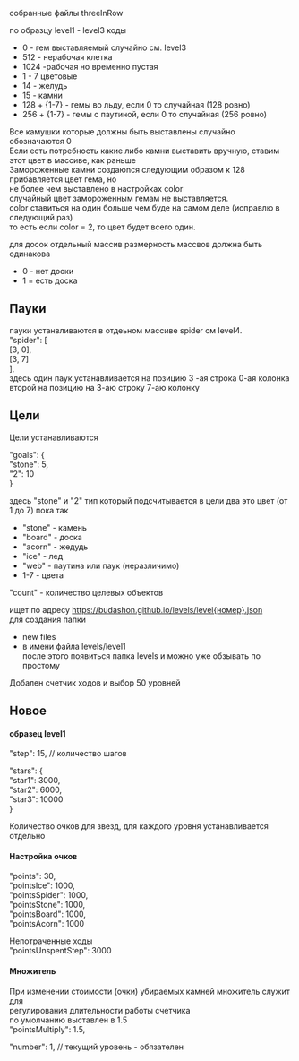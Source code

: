 собранные файлы threeInRow

по образцу level1 - level3
коды
<ul>
  <li>0 - гем выставляемый случайно см. level3</li>
  <li>512 - нерабочая клетка</li>
  <li>1024 -рабочая но временно пустая</li>
  <li>1 - 7 цветовые</li>
  <li>14 - желудь</li>
  <li>15 - камни</li>
  <li>128 + {1-7} - гемы во льду, если 0 то случайная (128 ровно)</li>
  <li>256 + {1-7} - гемы с паутиной, если 0 то случайная (256 ровно)</li>
 </ul>
Все камушки которые должны быть выставлены случайно обозначаются 0 <br>
Если есть потребность какие либо камни выставить вручную, ставим этот цвет в массиве, как раньше<br>
Замороженные камни создаюnся следующим образом к 128 прибавляется цвет гема, но <br>
не более чем выставлено в настройках color<br> случайный цвет замороженным гемам не 
выставляется.<br>
color ставиться на один больше чем буде на самом деле (исправлю в следующий раз) <br>
то есть если color = 2, то цвет будет всего один. 

для досок отдельный массив
размерность массвов должна быть одинакова
<ul>
    <li>0 - нет доски</li>
   <li>1 = есть доска</li>
</ul>

<h2> Пауки </h2>
пауки устанвливаются в отдеьном массиве spider см level4.<br> 
"spider": [ <br>
    [3, 0],<br>
    [3, 7]<br>
  ],<br>
здесь один паук устанавливается на позицию 3 -ая строка 0-ая колонка<br> 
второй на позицию на 3-аю строку 7-аю колонку<br> 

<h2> Цели </h2>
Цели устанавливаются 
  
  "goals": {<br> 
    "stone": 5,<br> 
    "2": 10<br> 
  }<br>
  
  здесь "stone" и "2" тип который подсчитывается в цели  два это цвет (от 1 до 7) пока так<br>
  <ul>
  <li> "stone" - камень </li>
  <li>"board" - доска  </li>
  <li>"acorn" - жедудь  </li>
  <li>"ice" - лед  </li>
  <li>"web" - паутина или паук (неразличимо)  </li>
   <li>1-7 - цвета  </li>
  </ul>

  "count" - количество целевых объектов <br>
  
  ищет по адресу https://budashon.github.io/levels/level{номер}.json <br>
для создания папки<br>
- new files<br>
- в имени файла levels/level1 <br>
после этого появиться папка levels и можно уже обзывать по простому

<p>Добален счетчик ходов и выбор 50 уровней</p>
  
  <h2> Новое </h2>
  <h4> образец level1</h4>
  
  <p> "step": 15, // количество шагов</p>
 
 <p>
  "stars": { <br>
    "star1": 3000, <br>
    "star2": 6000, <br>
    "star3": 10000 <br>
  } <br>
  </p>
  <p> Количество очков для звезд, для каждого уровня устанавливается отдельно</p>
  <h4> Настройка очков</h4>
  <p>
  "points": 30,<br>
  "pointsIce": 1000,<br>
  "pointsSpider": 1000,<br>
  "pointsStone": 1000,<br>
  "pointsBoard": 1000,<br>
  "pointsAcorn": 1000<br>
  </p>
  <p> 
  Непотраченные ходы <br>
  "pointsUnspentStep": 3000
  </p>
  
  <h4>Множитель</h4>
  <p>При изменении стоимости (очки) убираемых камней множитель служит для <br>
  регулирования длительности работы счетчика<br>
  по умолчанию выставлен в 1.5<br>
  "pointsMultiply": 1.5,
   </p>
  <p>"number": 1, // текущий уровень - обязателен </p>


